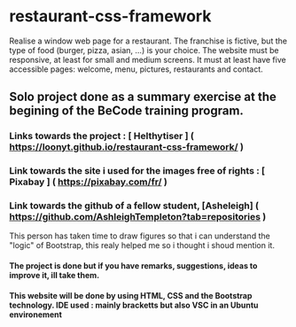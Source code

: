 # restaurant-css-framework
Realise a window web page for a restaurant. The franchise is fictive, but the type of food (burger, pizza, asian, …​) is your choice.  The website must be responsive, at least for small and medium screens. It must at least have five accessible pages: welcome, menu, pictures, restaurants and contact.


## Solo project done as a summary exercise at the begining of the  BeCode training program. 

### Links towards the project :  [ Helthytiser  ] (  https://loonyt.github.io/restaurant-css-framework/   )

### Link towards the site i used for the images free of rights : [ Pixabay     ] (  https://pixabay.com/fr/     )

### Link towards the github of a fellow student, [Asheleigh] ( https://github.com/AshleighTempleton?tab=repositories ) 

This person has taken time to draw figures so that i can understand the "logic" of Bootstrap, this realy helped me so i thought i shoud mention it. 


#### The project is done but if you have remarks, suggestions, ideas to improve it, ill take them. 

#### This website will be done by using HTML, CSS and the Bootstrap technology. IDE used : mainly bracketts but also VSC in an Ubuntu environement 


